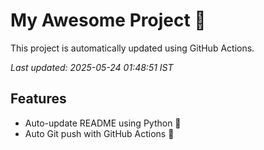 # My Awesome Project 🚀

This project is automatically updated using GitHub Actions.

_Last updated: 2025-05-24 01:48:51 IST_

## Features
- Auto-update README using Python 🐍
- Auto Git push with GitHub Actions 🤖
